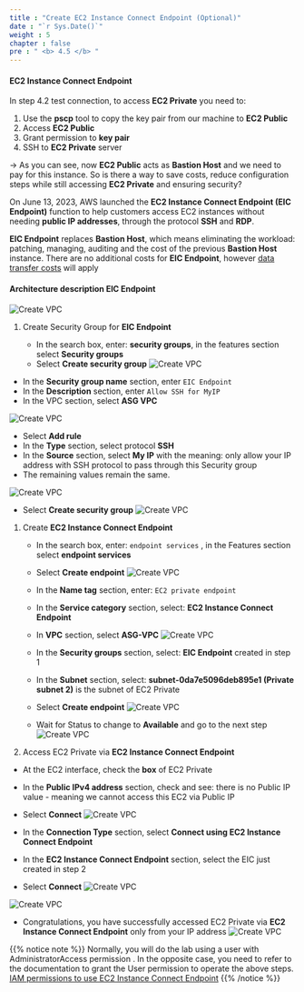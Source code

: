 ```yaml
---
title : "Create EC2 Instance Connect Endpoint (Optional)"
date : "`r Sys.Date()`"
weight : 5
chapter : false
pre : " <b> 4.5 </b> "
---
```


#### EC2 Instance Connect Endpoint

In step 4.2 test connection, to access **EC2 Private** you need to:
1. Use the **pscp** tool to copy the key pair from our machine to **EC2 Public**
2. Access **EC2 Public**
3. Grant permission to **key pair**
4. SSH to **EC2 Private** server

-> As you can see, now **EC2 Public** acts as **Bastion Host** and we need to pay for this instance. So is there a way to save costs, reduce configuration steps while still accessing **EC2 Private** and ensuring security?

On June 13, 2023, AWS launched the **EC2 Instance Connect Endpoint (EIC Endpoint)** function to help customers access EC2 instances without needing **public IP addresses**, through the protocol **SSH** and **RDP**.

**EIC Endpoint** replaces **Bastion Host**, which means eliminating the workload: patching, managing, auditing and the cost of the previous **Bastion Host** instance. There are no additional costs for **EIC Endpoint**, however [data transfer costs](https://000034.awsstudygroup.com/en/8-data-transfer-overview/) will apply

#### Architecture description **EIC Endpoint**

![Create VPC](/images/4-CreateEc2Server/4.5-eic/0001.png?featherlight=false&width=90pc)

1. Create Security Group for **EIC Endpoint**

   - In the search box, enter: **security groups**, in the features section select **Security groups**
   - Select **Create security group**
 ![Create VPC](/images/4-CreateEc2Server-update/5-Create-EC2-Instance-ConnectEndpoint/Test-1.png?featherlight=false&width=60pc)  

  - In the **Security group name** section, enter ``EIC Endpoint``
  - In the **Description** section, enter ``Allow SSH for MyIP``
  - In the VPC section, select **ASG VPC**

 ![Create VPC](/images/4-CreateEc2Server-update/5-Create-EC2-Instance-ConnectEndpoint/Test-2.png?featherlight=false&width=60pc)  

  - Select **Add rule**
  - In the **Type** section, select protocol **SSH**
  - In the **Source** section, select **My IP** with the meaning: only allow your IP address with SSH protocol to pass through this Security group
  - The remaining values ​​remain the same.

 ![Create VPC](/images/4-CreateEc2Server-update/5-Create-EC2-Instance-ConnectEndpoint/Test-3.png?featherlight=false&width=60pc)  

  - Select **Create security group**
 ![Create VPC](/images/4-CreateEc2Server-update/5-Create-EC2-Instance-ConnectEndpoint/Test-4.png?featherlight=false&width=60pc)  

1. Create **EC2 Instance Connect Endpoint**

   - In the search box, enter: ``endpoint services`` , in the Features section select **endpoint services**
   - Select **Create endpoint**
 ![Create VPC](/images/4-CreateEc2Server-update/5-Create-EC2-Instance-ConnectEndpoint/Test-5.png?featherlight=false&width=60pc)  

   - In the **Name tag** section, enter: ``EC2 private endpoint``
   - In the **Service category** section, select: **EC2 Instance Connect Endpoint**
   - In **VPC** section, select **ASG-VPC**
 ![Create VPC](/images/4-CreateEc2Server-update/5-Create-EC2-Instance-ConnectEndpoint/Test-6.png?featherlight=false&width=60pc)  

   - In the **Security groups** section, select: **EIC Endpoint** created in step 1
   - In the **Subnet** section, select: **subnet-0da7e5096deb895e1 (Private subnet 2)** is the subnet of EC2 Private
   - Select **Create endpoint**
 ![Create VPC](/images/4-CreateEc2Server-update/5-Create-EC2-Instance-ConnectEndpoint/Test-7.png?featherlight=false&width=60pc)  

   - Wait for Status to change to **Available** and go to the next step
 ![Create VPC](/images/4-CreateEc2Server-update/5-Create-EC2-Instance-ConnectEndpoint/Test-8.png?featherlight=false&width=60pc)  

1. Access EC2 Private via **EC2 Instance Connect Endpoint**

- At the EC2 interface, check the **box** of EC2 Private
- In the **Public IPv4 address** section, check and see: there is no Public IP value - meaning we cannot access this EC2 via Public IP
- Select **Connect**
 ![Create VPC](/images/4-CreateEc2Server-update/5-Create-EC2-Instance-ConnectEndpoint/Test-9.png?featherlight=false&width=60pc)  

- In the **Connection Type** section, select **Connect using EC2 Instance Connect Endpoint**
- In the **EC2 Instance Connect Endpoint** section, select the EIC just created in step 2
- Select **Connect**
 ![Create VPC](/images/4-CreateEc2Server-update/5-Create-EC2-Instance-ConnectEndpoint/Test-10.png?featherlight=false&width=60pc)  

 ![Create VPC](/images/4-CreateEc2Server-update/5-Create-EC2-Instance-ConnectEndpoint/Test-11.png?featherlight=false&width=60pc)  

- Congratulations, you have successfully accessed EC2 Private via **EC2 Instance Connect Endpoint** only from your IP address
 ![Create VPC](/images/4-CreateEc2Server-update/5-Create-EC2-Instance-ConnectEndpoint/Test-12.png?featherlight=false&width=60pc)  

{{% notice note %}}
Normally, you will do the lab using a user with AdministratorAccess permission . In the opposite case, you need to refer to the documentation to grant the User permission to operate the above steps. [IAM permissions to use EC2 Instance Connect Endpoint](https://docs.aws.amazon.com/AWSEC2/latest/WindowsGuide/permissions-for-ec2-instance-connect-endpoint.html)
{{% /notice %}}
